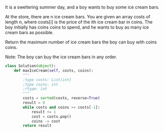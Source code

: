 It is a sweltering summer day, and a boy wants to buy some ice cream bars.

At the store, there are n ice cream bars. You are given an array costs of length n, where costs[i] is the price of the ith ice cream bar in coins. The boy initially has coins coins to spend, and he wants to buy as many ice cream bars as possible. 

Return the maximum number of ice cream bars the boy can buy with coins coins.

Note: The boy can buy the ice cream bars in any order.

```Python
class Solution(object):
    def maxIceCream(self, costs, coins):
        """
        :type costs: List[int]
        :type coins: int
        :rtype: int
        """
        costs = sorted(costs, reverse=True)
        result = 0
        while costs and coins >= costs[-1]:
            result += 1
            cost = costs.pop()
            coins -= cost
        return result
```
